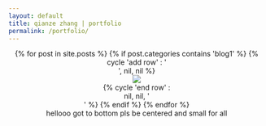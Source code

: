 ```yaml
---
layout: default
title: qianze zhang | portfolio
permalink: /portfolio/
---
```

 <center>
 <div class="home">
 {% for post in site.posts %}
    {% if post.categories contains 'blog1' %}
     {% cycle 'add row' : '<div class="row" style="width:30%">', nil, nil %}
             <div class="preview-panel">
                 <a href="{{ post.url | prepend: site.baseurl }}">
                     <img src="{{ post.preview | prepend: site.baseurl }}">
                 </a>
            </div>
 {% cycle 'end row' : nil, nil, '</div>' %}
   {% endif %}
 {% endfor %} 
 </div>hellooo got to bottom pls be centered and small for all
 </center>
